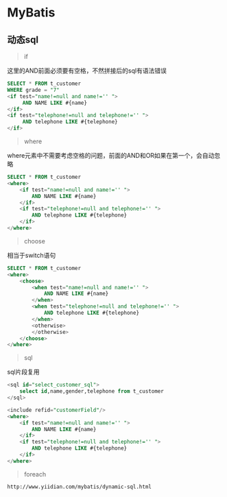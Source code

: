 # MyBatis

## 动态sql
> if

这里的AND前面必须要有空格，不然拼接后的sql有语法错误
```sql
SELECT * FROM t_customer
WHERE grade = "7"
<if test="name!=null and name!='' ">
	 AND NAME LIKE #{name}
</if>
<if test="telephone!=null and telephone!='' ">
	 AND telephone LIKE #{telephone}
</if>
```

> where

where元素中不需要考虑空格的问题，前面的AND和OR如果在第一个，会自动忽略
```sql
SELECT * FROM t_customer
<where>
	<if test="name!=null and name!='' ">
		AND NAME LIKE #{name}
	</if>
	<if test="telephone!=null and telephone!='' ">
		AND telephone LIKE #{telephone}
	</if>
</where>
```

> choose

相当于switch语句
```sql
SELECT * FROM t_customer
<where>
	<choose>
		<when test="name!=null and name!='' ">
			AND NAME LIKE #{name}
		</when>
		<when test="telephone!=null and telephone!='' ">
			AND telephone LIKE #{telephone}
		</when>
		<otherwise>
		</otherwise>
	</choose>
</where>
```

> sql

sql片段复用
```sql
<sql id="select_customer_sql">
	select id,name,gender,telephone from t_customer
</sql>

<include refid="customerField"/>
<where>
	<if test="name!=null and name!='' ">
		AND NAME LIKE #{name}
	</if>
	<if test="telephone!=null and telephone!='' ">
		AND telephone LIKE #{telephone}
	</if>
</where>
```

> foreach

```
http://www.yiidian.com/mybatis/dynamic-sql.html
```













